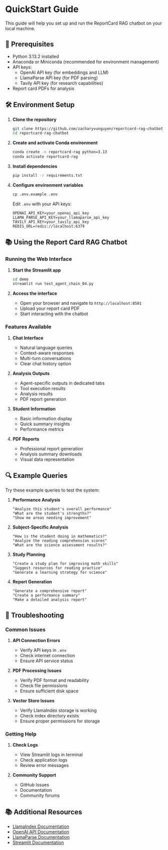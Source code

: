 # QuickStart Guide

This guide will help you set up and run the ReportCard RAG chatbot on your local machine.

## 🚀 Prerequisites

- Python 3.13.2 installed
- Anaconda or Miniconda (recommended for environment management)
- API keys:
  - OpenAI API key (for embeddings and LLM)
  - LlamaParse API key (for PDF parsing)
  - Tavily API key (for research capabilities)
- Report card PDFs for analysis

## 🛠️ Environment Setup

1. **Clone the repository**
   ```bash
   git clone https://github.com/zacharyvunguyen/reportcard-rag-chatbot.git
   cd reportcard-rag-chatbot
   ```

2. **Create and activate Conda environment**
   ```bash
   conda create -n reportcard-rag python=3.13
   conda activate reportcard-rag
   ```

3. **Install dependencies**
   ```bash
   pip install -r requirements.txt
   ```

4. **Configure environment variables**
   ```bash
   cp .env.example .env
   ```
   Edit `.env` with your API keys:
   ```
   OPENAI_API_KEY=your_openai_api_key
   LLAMA_PARSE_API_KEY=your_llamaparse_api_key
   TAVILY_API_KEY=your_tavily_api_key
   REDIS_URL=redis://localhost:6379
   ```

## 📚 Using the Report Card RAG Chatbot

### Running the Web Interface

1. **Start the Streamlit app**
   ```bash
   cd demo
   streamlit run test_agent_chain_04.py
   ```

2. **Access the interface**
   - Open your browser and navigate to `http://localhost:8501`
   - Upload your report card PDF
   - Start interacting with the chatbot

### Features Available

1. **Chat Interface**
   - Natural language queries
   - Context-aware responses
   - Multi-turn conversations
   - Clear chat history option

2. **Analysis Outputs**
   - Agent-specific outputs in dedicated tabs
   - Tool execution results
   - Analysis results
   - PDF report generation

3. **Student Information**
   - Basic information display
   - Quick summary insights
   - Performance metrics

4. **PDF Reports**
   - Professional report generation
   - Analysis summary downloads
   - Visual data representation

## 🔍 Example Queries

Try these example queries to test the system:

1. **Performance Analysis**
   ```
   "Analyze this student's overall performance"
   "What are the student's strengths?"
   "Show me areas needing improvement"
   ```

2. **Subject-Specific Analysis**
   ```
   "How is the student doing in mathematics?"
   "Analyze the reading comprehension scores"
   "What are the science assessment results?"
   ```

3. **Study Planning**
   ```
   "Create a study plan for improving math skills"
   "Suggest resources for reading practice"
   "Generate a learning strategy for science"
   ```

4. **Report Generation**
   ```
   "Generate a comprehensive report"
   "Create a performance summary"
   "Make a detailed analysis report"
   ```

## 🐛 Troubleshooting

### Common Issues

1. **API Connection Errors**
   - Verify API keys in `.env`
   - Check internet connection
   - Ensure API service status

2. **PDF Processing Issues**
   - Verify PDF format and readability
   - Check file permissions
   - Ensure sufficient disk space

3. **Vector Store Issues**
   - Verify LlamaIndex storage is working
   - Check index directory exists
   - Ensure proper permissions for storage

### Getting Help

1. **Check Logs**
   - View Streamlit logs in terminal
   - Check application logs
   - Review error messages

2. **Community Support**
   - GitHub Issues
   - Documentation
   - Community forums

## 📚 Additional Resources

- [LlamaIndex Documentation](https://docs.llamaindex.ai/)
- [OpenAI API Documentation](https://platform.openai.com/docs/api-reference)
- [LlamaParse Documentation](https://docs.llamaindex.ai/en/stable/examples/llm/llama_parse.html)
- [Streamlit Documentation](https://docs.streamlit.io/) 